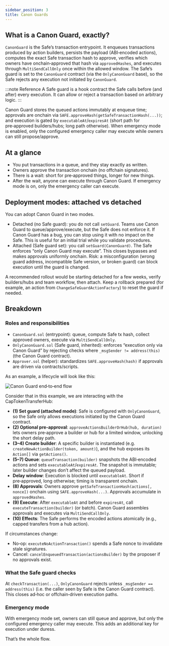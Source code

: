 ```yaml
---
sidebar_position: 3
title: Canon Guards
---
```


## What is a Canon Guard, exactly?

`CanonGuard` is the Safe’s transaction entrypoint. It enqueues transactions produced by action builders, persists the payload (ABI‑encoded actions), computes the exact Safe transaction hash to approve, verifies which owners have onchain‑approved that hash via `approvedHashes`, and executes through `MultiSendCallOnly` once within the allowed window. The Safe’s guard is set to the `CanonGuard` contract (via the `OnlyCanonGuard` base), so the Safe rejects any execution not initiated by `CanonGuard`.

:::note Reference
A Safe guard is a hook contract the Safe calls before (and after) every execution. It can allow or reject a transaction based on arbitrary logic.
:::

Canon Guard stores the queued actions immutably at enqueue time; approvals are onchain via `SAFE.approveHash(getSafeTransactionHash(...))`; and execution is gated by `executableAt`/`expiresAt` (short path for pre‑approved builders/hubs; long path otherwise). When emergency mode is enabled, only the configured emergency caller may execute while owners can still propose/approve.

## At a glance 

- You put transactions in a queue, and they stay exactly as written.
- Owners approve the transaction onchain (no offchain signatures).
- There is a wait: short for pre‑approved things, longer for new things.
- After the wait, anyone can execute through Canon Guard. If emergency mode is on, only the emergency caller can execute.

## Deployment modes: attached vs detached

You can adopt Canon Guard in two modes.

- Detached (no Safe guard): you do not call `setGuard`. Teams use Canon Guard to queue/approve/execute, but the Safe does not enforce it. If Canon Guard has a bug, you can stop using it with no impact on the Safe. This is useful for an initial trial while you validate procedures.
- Attached (Safe guard set): you call `setGuard(CanonGuard)`. The Safe enforces “only Canon Guard may execute”. This closes bypasses and makes approvals uniformly onchain. Risk: a misconfiguration (wrong guard address, incompatible Safe version, or broken guard) can block execution until the guard is changed.

A recommended rollout would be starting detached for a few weeks, verify builders/hubs and team workflow, then attach. Keep a rollback prepared (for example, an action from `ChangeSafeGuardActionFactory`) to reset the guard if needed.

## Breakdown

### Roles and responsibilities

- `CanonGuard.sol` (entrypoint): queue, compute Safe tx hash, collect approved owners, execute via `MultiSendCallOnly`.
- `OnlyCanonGuard.sol` (Safe guard, inherited): enforces “execution only via Canon Guard” by rejecting checks where `_msgSender != address(this)` (the Canon Guard contract).
- `Approver.sol` (helper): standardizes `SAFE.approveHash(hash)` if approvals are driven via contracts/scripts.

As an example, a lifecycle will look like this: 

![Canon Guard end‑to‑end flow](/img/diagrams/full-diagram.png)

Consider that in this example, we are interacting with the CapTokenTransferHub:

- **(1) Set guard (attached mode)**: Safe is configured with `OnlyCanonGuard`, so the Safe only allows executions initiated by the Canon Guard contract.
- **(2) Optional pre‑approval**: `approveActionsBuilderOrHub(hub, duration)` lets owners pre‑approve a builder or hub for a limited window, unlocking the short delay path.
- **(3–4) Create builder**: A specific builder is instantiated (e.g. `createNewActionBuilder(token, amount)`), and the hub exposes its `Action[]` via `getActions()`.
- **(5–7) Queue**: `queueTransaction(builder)` snapshots the ABI‑encoded actions and sets `executableAt`/`expiresAt`. The snapshot is immutable; later builder changes don’t affect the queued payload.
- **Delay window**: Execution is blocked until `executableAt`. Short if pre‑approved, long otherwise; timing is transparent onchain.
- **(8) Approvals**: Owners approve `getSafeTransactionHash(actions[, nonce])` onchain using `SAFE.approveHash(...)`. Approvals accumulate in `approvedHashes`.
- **(9) Execute**: After `executableAt` and before `expiresAt`, call `executeTransaction(builder)` (or batch). Canon Guard assembles approvals and executes via `MultiSendCallOnly`.
- **(10) Effects**: The Safe performs the encoded actions atomically (e.g., capped transfers from a hub action).

If circumstances change:
- No‑op: `executeNoActionTransaction()` spends a Safe nonce to invalidate stale signatures.
- Cancel: `cancelEnqueuedTransaction(actionsBuilder)` by the proposer if no approvals exist.

### What the Safe guard checks

At `checkTransaction(...)`, `OnlyCanonGuard` rejects unless `_msgSender == address(this)` (i.e. the caller seen by Safe is the Canon Guard contract). This closes ad‑hoc or offchain‑driven execution paths.

### Emergency mode

With emergency mode set, owners can still queue and approve, but only the configured emergency caller may execute. This adds an additional key for execution under duress.

That’s the whole flow. 